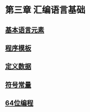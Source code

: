 # 第三章 汇编语言基础



## [基本语言元素](BasicLanguageElements.md)

## [程序模板](ProgramTemplate.md)

## [定义数据](InitializeData.md)

## [符号常量](SymbolicConstant.md)

## [64位编程](x86-64Programming.md)

